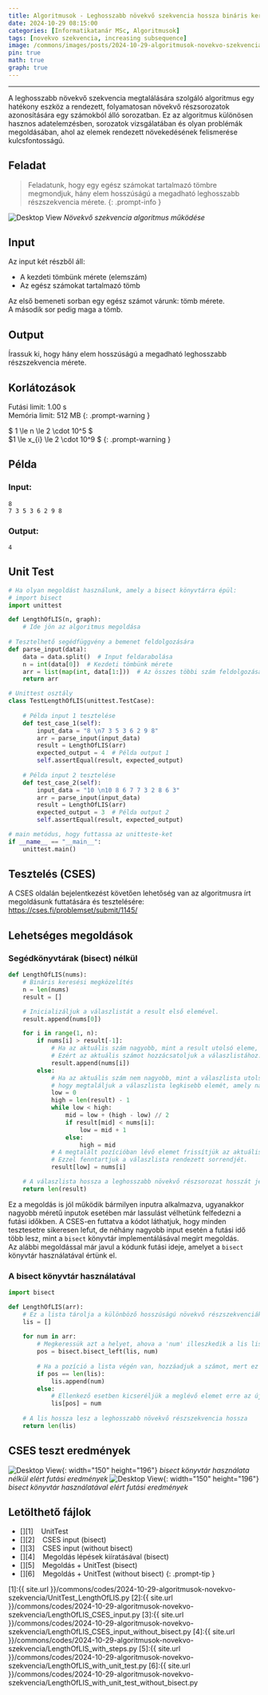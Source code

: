```yaml
---
title: Algoritmusok - Leghosszabb növekvő szekvencia hossza bináris kereséssel
date: 2024-10-29 08:15:00
categories: [Informatikatanár MSc, Algoritmusok]
tags: [novekvo szekvencia, increasing subsequence]
image: /commons/images/posts/2024-10-29-algoritmusok-novekvo-szekvencia/LengthOfLIS_header.jpeg
pin: true
math: true
graph: true
---
```


---

A leghosszabb növekvő szekvencia megtalálására szolgáló algoritmus egy hatékony eszköz a rendezett, folyamatosan növekvő részsorozatok azonosítására egy számokból álló sorozatban. Ez az algoritmus különösen hasznos adatelemzésben, sorozatok vizsgálatában és olyan problémák megoldásában, ahol az elemek rendezett növekedésének felismerése kulcsfontosságú.

## Feladat
> Feladatunk, hogy egy egész számokat tartalmazó tömbre megmondjuk, hány elem hosszúságú a megadható leghosszabb részszekvencia mérete.
{: .prompt-info }


![Desktop View](/commons/images/posts/2024-10-29-algoritmusok-novekvo-szekvencia/LengthOfLIS.png)
_Növekvő szekvencia algoritmus működése_

## Input
Az input két részből áll:
- A kezdeti tömbünk mérete (elemszám)
- Az egész számokat tartalmazó tömb

Az első bemeneti sorban egy egész számot várunk: tömb mérete.
\
A második sor pedig maga a tömb.

## Output
Írassuk ki, hogy hány elem hosszúságú a megadható leghosszabb részszekvencia mérete.

## Korlátozások
>
Futási limit: 1.00 s\
Memória limit: 512 MB
{: .prompt-warning }

>
$ 1 \le n \le 2 \cdot 10^5 $\
$1 \le x_{i} \le 2 \cdot 10^9 $
{: .prompt-warning }

## Példa

### Input:

```console
8
7 3 5 3 6 2 9 8
```


### Output:

```console
4
```

## Unit Test

```python
# Ha olyan megoldást használunk, amely a bisect könyvtárra épül:
# import bisect
import unittest

def LengthOfLIS(n, graph):
    # Ide jön az algoritmus megoldása
    
# Tesztelhető segédfüggvény a bemenet feldolgozására
def parse_input(data):
    data = data.split()  # Input feldarabolása
    n = int(data[0])  # Kezdeti tömbünk mérete
    arr = list(map(int, data[1:]))  # Az összes többi szám feldolgozása listába
    return arr

# Unittest osztály
class TestLengthOfLIS(unittest.TestCase):
    
    # Példa input 1 tesztelése
    def test_case_1(self):
        input_data = "8 \n7 3 5 3 6 2 9 8"
        arr = parse_input(input_data)
        result = LengthOfLIS(arr)
        expected_output = 4  # Példa output 1
        self.assertEqual(result, expected_output)
        
    # Példa input 2 tesztelése
    def test_case_2(self):
        input_data = "10 \n10 8 6 7 7 3 2 8 6 3"
        arr = parse_input(input_data)
        result = LengthOfLIS(arr)
        expected_output = 3  # Példa output 2
        self.assertEqual(result, expected_output)

# main metódus, hogy futtassa az unitteste-ket
if __name__ == "__main__":
    unittest.main()
```

## Tesztelés (CSES)

A CSES oldalán bejelentkezést követően lehetőség van az algoritmusra írt megoldásunk futtatására és tesztelésére: <https://cses.fi/problemset/submit/1145/>

## Lehetséges megoldások

### Segédkönyvtárak (bisect) nélkül

```python
def LengthOfLIS(nums):
    # Bináris keresési megközelítés
    n = len(nums)
    result = []

    # Inicializáljuk a válaszlistát a result első elemével.
    result.append(nums[0])

    for i in range(1, n):
        if nums[i] > result[-1]:
            # Ha az aktuális szám nagyobb, mint a result utolsó eleme, az azt jelenti, hogy találtunk egy hosszabb növekvő részszekvenciát.
            # Ezért az aktuális számot hozzácsatoljuk a válaszlistához.
            result.append(nums[i])
        else:
            # Ha az aktuális szám nem nagyobb, mint a válaszlista utolsó eleme, akkor bináris keresést végzünk,
            # hogy megtaláljuk a válaszlista legkisebb elemét, amely nagyobb vagy egyenlő az aktuális számnál.
            low = 0
            high = len(result) - 1
            while low < high:
                mid = low + (high - low) // 2
                if result[mid] < nums[i]:
                    low = mid + 1
                else:
                    high = mid
            # A megtalált pozícióban lévő elemet frissítjük az aktuális számmal.
            # Ezzel fenntartjuk a válaszlista rendezett sorrendjét.
            result[low] = nums[i]

    # A válaszlista hossza a leghosszabb növekvő részsorozat hosszát jelenti.
    return len(result)
```

Ez a megoldás is jól működik bármilyen inputra alkalmazva, ugyanakkor nagyobb méretű inputok esetében már lassulást vélhetünk felfedezni a futási időkben. A CSES-en futtatva a kódot láthatjuk, hogy minden tesztesetre sikeresen lefut, de néhány nagyobb input esetén a futási idő több lesz, mint a `bisect` könyvtár implementálásával megírt megoldás.\
Az alábbi megoldással már javul a kódunk futási ideje, amelyet a `bisect` könyvtár használatával értünk el.

### A bisect könyvtár használatával

```python
import bisect

def LengthOfLIS(arr):
    # Ez a lista tárolja a különböző hosszúságú növekvő részszekvenciák legkisebb záró elemeit
    lis = []
    
    for num in arr:
        # Megkeressük azt a helyet, ahova a 'num' illeszkedik a lis listában
        pos = bisect.bisect_left(lis, num)
        
        # Ha a pozíció a lista végén van, hozzáadjuk a számot, mert ez növeli a részszekvenciát
        if pos == len(lis):
            lis.append(num)
        else:
            # Ellenkező esetben kicseréljük a meglévő elemet erre az új számra
            lis[pos] = num
    
    # A lis hossza lesz a leghosszabb növekvő részszekvencia hossza
    return len(lis)
```

## CSES teszt eredmények

![Desktop View](/commons/images/posts/2024-10-29-algoritmusok-novekvo-szekvencia/CSES_result_1.png){: width="150" height="196"}
_bisect könyvtár használata nélkül elért futási eredmények_
![Desktop View](/commons/images/posts/2024-10-29-algoritmusok-novekvo-szekvencia/CSES_result_2.png){: width="150" height="196"}
_bisect könyvtár használatával elért futási eredmények_

## Letölthető fájlok

> 
- [<i class="fa-solid fa-download fa-lg"></i>][1]&nbsp;&nbsp;&nbsp;&nbsp;UnitTest
- [<i class="fa-solid fa-download fa-lg"></i>][2]&nbsp;&nbsp;&nbsp;&nbsp;CSES input (bisect)
- [<i class="fa-solid fa-download fa-lg"></i>][3]&nbsp;&nbsp;&nbsp;&nbsp;CSES input (without bisect)
- [<i class="fa-solid fa-download fa-lg"></i>][4]&nbsp;&nbsp;&nbsp;&nbsp;Megoldás lépések kiíratásával (bisect)
- [<i class="fa-solid fa-download fa-lg"></i>][5]&nbsp;&nbsp;&nbsp;&nbsp;Megoldás + UnitTest (bisect)
- [<i class="fa-solid fa-download fa-lg"></i>][6]&nbsp;&nbsp;&nbsp;&nbsp;Megoldás + UnitTest (without bisect)
{: .prompt-tip }

[1]:{{ site.url }}/commons/codes/2024-10-29-algoritmusok-novekvo-szekvencia/UnitTest_LengthOfLIS.py
[2]:{{ site.url }}/commons/codes/2024-10-29-algoritmusok-novekvo-szekvencia/LengthOfLIS_CSES_input.py
[3]:{{ site.url }}/commons/codes/2024-10-29-algoritmusok-novekvo-szekvencia/LengthOfLIS_CSES_input_without_bisect.py
[4]:{{ site.url }}/commons/codes/2024-10-29-algoritmusok-novekvo-szekvencia/LengthOfLIS_with_steps.py
[5]:{{ site.url }}/commons/codes/2024-10-29-algoritmusok-novekvo-szekvencia/LengthOfLIS_with_unit_test.py
[6]:{{ site.url }}/commons/codes/2024-10-29-algoritmusok-novekvo-szekvencia/LengthOfLIS_with_unit_test_without_bisect.py